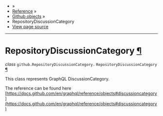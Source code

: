 - »
- [Reference](https://pygithub.readthedocs.io/en/stable/reference.html) »
- [Github objects](https://pygithub.readthedocs.io/en/stable/github_objects.html) »
- RepositoryDiscussionCategory
- [View page source](https://pygithub.readthedocs.io/en/stable/_sources/github_objects/RepositoryDiscussionCategory.rst.txt)

* * *

# RepositoryDiscussionCategory [¶](https://pygithub.readthedocs.io/en/stable/github_objects/RepositoryDiscussionCategory.html\#repositorydiscussioncategory "Permalink to this headline")

_class_ `github.RepositoryDiscussionCategory.` `RepositoryDiscussionCategory` [¶](https://pygithub.readthedocs.io/en/stable/github_objects/RepositoryDiscussionCategory.html#github.RepositoryDiscussionCategory.RepositoryDiscussionCategory "Permalink to this definition")

This class represents GraphQL DiscussionCategory.

The reference can be found here
[https://docs.github.com/en/graphql/reference/objects#discussioncategory](https://docs.github.com/en/graphql/reference/objects#discussioncategory)